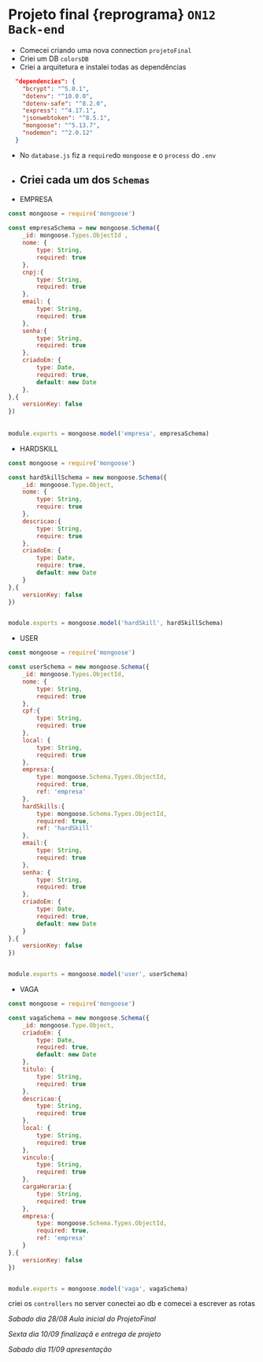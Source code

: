 # Projeto final {reprograma} `ON12 Back-end`
 
* Comecei criando uma nova connection `projetoFinal`
* Criei um DB `colorsDB`
* Criei a arquitetura e instalei todas as dependências 
```json
  "dependencies": {
    "bcrypt": "^5.0.1",
    "dotenv": "^10.0.0",
    "dotenv-safe": "^8.2.0",
    "express": "^4.17.1",
    "jsonwebtoken": "^8.5.1",
    "mongoose": "^5.13.7",
    "nodemon": "^2.0.12"
  }
```
* No `database.js` fiz a `require`do `mongoose` e o `process` do `.env`
 
* ## Criei cada um dos `Schemas`
* EMPRESA
```javascript
const mongoose = require('mongoose')
 
const empresaSchema = new mongoose.Schema({
    _id: mongoose.Types.ObjectId ,
    nome: {
        type: String,
        required: true
    },
    cnpj:{
        type: String,
        required: true
    },
    email: {
        type: String,
        required: true    
    },
    senha:{
        type: String,
        required: true    
    },
    criadoEm: {
        type: Date,
        required: true,
        default: new Date
    },
},{
    versionKey: false
})
 
 
module.exports = mongoose.model('empresa', empresaSchema)
```

* HARDSKILL

```javascript
const mongoose = require('mongoose')

const hardSkillSchema = new mongoose.Schema({
    _id: mongoose.Type.Object,
    nome: {
        type: String,
        require: true
    },
    descricao:{
        type: String,
        require: true
    },
    criadoEm: {
        type: Date,
        require: true,
        default: new Date
    }
},{
    versionKey: false
})


module.exports = mongoose.model('hardSkill', hardSkillSchema)
```
  
* USER
```javascript
const mongoose = require('mongoose')

const userSchema = new mongoose.Schema({
    _id: mongoose.Types.ObjectId,
    nome: {
        type: String,
        required: true
    },
    cpf:{
        type: String,
        required: true
    },
    local: {
        type: String,
        required: true    
    },
    empresa:{
        type: mongoose.Schema.Types.ObjectId,
        required: true,
        ref: 'empresa'  
    },
    hardSkills:{
        type: mongoose.Schema.Types.ObjectId,
        required: true,
        ref: 'hardSkill'
    },
    email:{
        type: String,
        required: true
    },
    senha: {
        type: String,
        required: true    
    },
    criadoEm: {
        type: Date,
        required: true,
        default: new Date
    }
},{
    versionKey: false
})


module.exports = mongoose.model('user', userSchema)
```
 
* VAGA
```javascript
const mongoose = require('mongoose')

const vagaSchema = new mongoose.Schema({
    _id: mongoose.Type.Object,
    criadoEm: {
        type: Date,
        required: true,
        default: new Date
    },
    titulo: {
        type: String,
        required: true
    },
    descricao:{
        type: String,
        required: true
    },
    local: {
        type: String,
        required: true    
    },
    vinculo:{
        type: String,
        required: true    
    },
    cargaHoraria:{
        type: String,
        required: true 
    },
    empresa:{
        type: mongoose.Schema.Types.ObjectId,
        required: true,
        ref: 'empresa'
    }
},{
    versionKey: false
})


module.exports = mongoose.model('vaga', vagaSchema)
```
criei os `controllers` 
no server conectei ao db e comecei a escrever as rotas


*Sabado dia 28/08 Aula inicial do ProjetoFinal*

*Sexta dia 10/09 finalizaçã e entrega de projeto*

*Sabado dia 11/09 apresentação*
